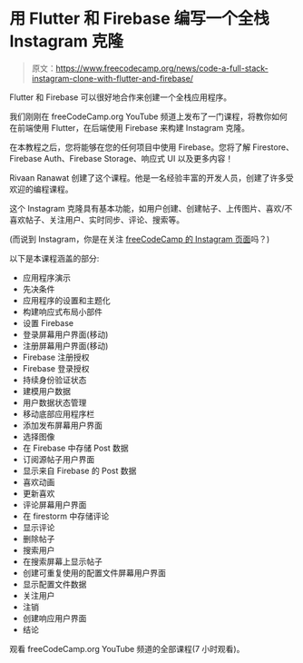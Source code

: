 # 用 Flutter 和 Firebase 编写一个全栈 Instagram 克隆

> 原文：<https://www.freecodecamp.org/news/code-a-full-stack-instagram-clone-with-flutter-and-firebase/>

Flutter 和 Firebase 可以很好地合作来创建一个全栈应用程序。

我们刚刚在 freeCodeCamp.org YouTube 频道上发布了一门课程，将教你如何在前端使用 Flutter，在后端使用 Firebase 来构建 Instagram 克隆。

在本教程之后，您将能够在您的任何项目中使用 Firebase。您将了解 Firestore、Firebase Auth、Firebase Storage、响应式 UI 以及更多内容！

Rivaan Ranawat 创建了这个课程。他是一名经验丰富的开发人员，创建了许多受欢迎的编程课程。

这个 Instagram 克隆具有基本功能，如用户创建、创建帖子、上传图片、喜欢/不喜欢帖子、关注用户、实时同步、评论、搜索等。

(而说到 Instagram，你是在关注 [freeCodeCamp 的 Instagram 页面](https://www.instagram.com/freecodecamp)吗？)

以下是本课程涵盖的部分:

*   应用程序演示
*   先决条件
*   应用程序的设置和主题化
*   构建响应式布局小部件
*   设置 Firebase
*   登录屏幕用户界面(移动)
*   注册屏幕用户界面(移动)
*   Firebase 注册授权
*   Firebase 登录授权
*   持续身份验证状态
*   建模用户数据
*   用户数据状态管理
*   移动底部应用程序栏
*   添加发布屏幕用户界面
*   选择图像
*   在 Firebase 中存储 Post 数据
*   订阅源帖子用户界面
*   显示来自 Firebase 的 Post 数据
*   喜欢动画
*   更新喜欢
*   评论屏幕用户界面
*   在 firestorm 中存储评论
*   显示评论
*   删除帖子
*   搜索用户
*   在搜索屏幕上显示帖子
*   创建可重复使用的配置文件屏幕用户界面
*   显示配置文件数据
*   关注用户
*   注销
*   创建响应用户界面
*   结论

观看 freeCodeCamp.org YouTube 频道的全部课程(7 小时观看)。